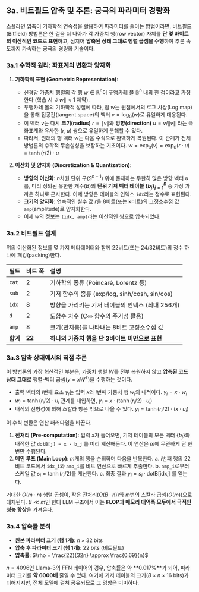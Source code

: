 ## 3a. 비트필드 압축 및 추론: 궁극의 파라미터 경량화

스플라인 압축이 기하학적 연속성을 활용하여 파라미터를 줄이는 방법이라면, 비트필드(Bitfield) 방법론은 한 걸음 더 나아가 각 가중치 행(row vector) 자체를 **단 몇 바이트의 이산적인 코드로 표현**하고, 심지어 **압축된 상태 그대로 행렬 곱셈을 수행**하여 추론 속도까지 가속하는 궁극의 경량화 기술이다.

### 3a.1 수학적 원리: 좌표계의 변환과 양자화

1.  **기하학적 표현 (Geometric Representation)**:
    -   신경망 가중치 행렬의 각 행 $w \in \mathbb{R}^n$이 푸앵카레 볼 $\mathbb{B}^n$ 내의 한 점이라고 가정한다 (학습 시 $\|w\|<1$ 제약).
    -   푸앵카레 볼의 기하학적 성질에 따라, 점 $w$는 원점에서의 로그 사상(Log map)을 통해 접공간(tangent space)의 벡터 $v = \log_0(w)$로 유일하게 대응된다.
    -   이 벡터 $v$는 다시 **크기(radius)** $r = \|v\|$와 **방향(direction)** $u = v/\|v\|$ 라는 극좌표계와 유사한 $(r, u)$ 쌍으로 유일하게 분해할 수 있다.
    -   따라서, 원래의 행 벡터 $w$는 다음 수식으로 완벽하게 복원된다. 이 관계가 전체 방법론의 수학적 무손실성을 보장하는 기초이다.
        $w = \exp_0(v) = \exp_0(r \cdot u) = \tanh(r/2) \cdot u$

2.  **이산화 및 양자화 (Discretization & Quantization)**:
    -   **방향의 이산화**: $n$차원 단위 구($S^{n-1}$) 위에 존재하는 무한히 많은 방향 벡터 $u$를, 미리 정의된 유한한 개수($B$)의 **단위 기저 벡터 테이블 $\{b_j\}_{j=1}^B$** 중 가장 가까운 하나로 근사한다. 이제 방향은 테이블의 인덱스 `idx`라는 정수로 표현된다.
    -   **크기의 양자화**: 연속적인 실수 값 $r$을 8비트(또는 k비트)의 고정소수점 값 `amp`(amplitude)로 양자화한다.
    -   이제 $w$의 정보는 `(idx, amp)`라는 이산적인 쌍으로 압축되었다.

### 3a.2 비트필드 설계

위의 이산화된 정보를 몇 가지 메타데이터와 함께 22비트(또는 24/32비트)의 정수 하나에 패킹(packing)한다.

| 필드 | 비트 폭 | 설명 |
| :--- | :--- | :--- |
| `cat` | 2 | 기하학의 종류 (Poincaré, Lorentz 등) |
| `sub` | 2 | 기저 함수의 종류 (exp/log, sinh/cosh, sin/cos) |
| `idx` | 8 | 방향을 가리키는 기저 테이블의 인덱스 (최대 256개) |
| `d` | 2 | 도함수 차수 (C∞ 함수의 주기성 활용) |
| `amp` | 8 | 크기(반지름)를 나타내는 8비트 고정소수점 값 |
| **합계**| **22** | **하나의 가중치 행을 단 3바이트 미만으로 표현** |

### 3a.3 압축 상태에서의 직접 추론

이 방법론의 가장 혁신적인 부분은, 가중치 행렬 $W$를 전부 복원하지 않고 **압축된 코드 상태 그대로** 행렬-벡터 곱셈($y = xW^T$)을 수행하는 것이다.

-   출력 벡터의 $i$번째 요소 $y_i$는 입력 $x$와 $i$번째 가중치 행 $w_i$의 내적이다.
    $y_i = x \cdot w_i$
-   $w_i = \tanh(r_i/2) \cdot u_i$ 관계를 대입하면,
    $y_i = x \cdot (\tanh(r_i/2) \cdot u_i)$
-   내적의 선형성에 의해 스칼라 항은 밖으로 나올 수 있다.
    $y_i = \tanh(r_i/2) \cdot (x \cdot u_i)$

이 수식 변환은 연산 패러다임을 바꾼다.
1.  **전처리 (Pre-computation)**: 입력 $x$가 들어오면, 기저 테이블의 모든 벡터 $\{b_j\}$와 내적한 값 `dotB[j] = x · b_j` 를 미리 계산해둔다. 이 연산은 $m$에 무관하게 단 한번만 수행된다.
2.  **메인 루프 (Main Loop)**: $m$개의 행을 순회하며 다음을 반복한다.
    a. $i$번째 행의 22비트 코드에서 `idx_i`와 `amp_i`를 비트 연산으로 빠르게 추출한다.
    b. `amp_i`로부터 스케일 값 $s_i = \tanh(r_i/2)$를 계산한다.
    c. 최종 결과 $y_i = s_i \cdot \text{dotB}[\text{idx}_i]$ 를 얻는다.

거대한 $O(m \cdot n)$ 행렬 곱셈이, 작은 전처리($O(B \cdot n)$)와 $m$번의 스칼라 곱셈($O(m)$)으로 대체된다. $B \ll m$인 현대 LLM 구조에서 이는 **FLOP과 메모리 대역폭 모두에서 극적인 성능 향상**을 가져온다.

### 3a.4 압축률 분석

-   **원본 파라미터 크기 (행 1개)**: $n \times 32$ bits
-   **압축 후 파라미터 크기 (행 1개)**: 22 bits (비트필드)
-   **압축률**: $\rho = \frac{22}{32n} \approx \frac{0.69}{n}$

$n=4096$인 Llama-3의 FFN 레이어의 경우, 압축률은 약 **0.017%**가 되어, 파라미터 크기를 **약 6000배** 줄일 수 있다. 여기에 기저 테이블의 크기($B \times n \times 16$ bits)가 더해지지만, 전체 모델에 걸쳐 공유되므로 그 영향은 미미하다. 